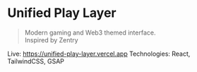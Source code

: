 # Unified Play Layer

> Modern gaming and Web3 themed interface.  
> Inspired by Zentry

Live: https://unified-play-layer.vercel.app 
Technologies: React, TailwindCSS, GSAP